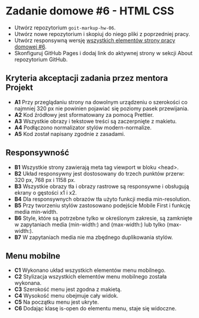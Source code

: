 # Zadanie domowe #6 - HTML CSS

* Utwórz repozytorium `goit-markup-hw-06`.
* Utwórz nowe repozytorium i skopiuj do niego pliki z poprzedniej pracy.
* Utwórz responsywną wersję [wszystkich elementów strony pracy domowej #6](https://www.figma.com/file/wuEpGhwCepGCOUw7mZFRac/Web-Studio-(Version-5.0)?type=design&node-id=297046-1554&mode=design&t=lSzlPiiPtwNU0IYE-0).
* Skonfiguruj GitHub Pages i dodaj link do aktywnej strony w sekcji About repozytorium GitHub.


## Kryteria akceptacji zadania przez mentora Projekt

* **A1** Przy przeglądaniu strony na dowolnym urządzeniu o szerokości co najmniej 320 px nie powinien pojawiać się poziomy pasek przewijania.
* **A2** Kod źródłowy jest sformatowany za pomocą Prettier.
* **A3** Wszystkie obrazy i tekstowe treści są zaczerpnięte z makietu.
* **A4** Podłączono normalizator stylów modern-normalize.
* **A5** Kod został napisany zgodnie z zasadami.


## Responsywność

* **B1** Wszystkie strony zawierają meta tag viewport w bloku \<head\>.
* **B2** Układ responsywny jest dostosowany do trzech punktów przerw: 320 px, 768 px i 1158 px.
* **B3** Wszystkie obrazy tła i obrazy rastrowe są responsywne i obsługują ekrany o gęstości x1 i x2.
* **B4** Dla responsywnych obrazów tła użyto funkcji media min-resolution.
* **B5** Przy tworzeniu stylów zastosowano podejście Mobile First i funkcję media min-width.
* **B6** Style, które są potrzebne tylko w określonym zakresie, są zamknięte w zapytaniach media (min-width:) and (max-width:) lub tylko (max-width:).
* **B7** W zapytaniach media nie ma zbędnego duplikowania stylów.

## Menu mobilne

* **C1** Wykonano układ wszystkich elementów menu mobilnego.
* **C2** Stylizacja wszystkich elementów menu mobilnego została wykonana.
* **C3** Szerokość menu jest zgodna z makietą.
* **C4** Wysokość menu obejmuje cały widok.
* **C5** Na początku menu jest ukryte.
* **C6** Dodając klasę is-open do elementu menu, staje się widoczne.
